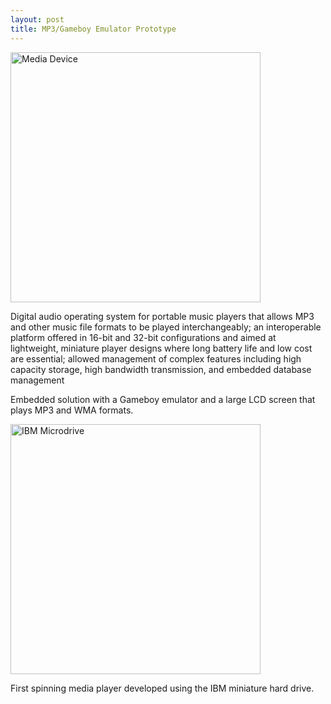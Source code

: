 ```yaml
---
layout: post
title: MP3/Gameboy Emulator Prototype
---
```


<img src="{{ site.baseurl }}/images/mediadevice.png" alt="Media Device" style="width: 400px;"/>

Digital audio operating system for portable music players that allows MP3 and other music file formats to be played interchangeably; an interoperable platform offered in 16-bit and 32-bit configurations and aimed at lightweight, miniature player designs where long battery life and low cost are essential; allowed management of complex features including high capacity storage, high bandwidth transmission, and embedded database management


Embedded solution with a Gameboy emulator and a large LCD screen that plays MP3 and WMA formats.

<img src="{{ site.baseurl }}/images/ibm340.png" alt="IBM Microdrive" style="width: 400px;"/>

First spinning media player developed using the IBM miniature hard drive.
